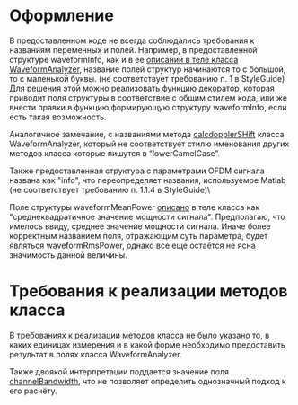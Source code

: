 # Оформление
В предоставленном коде не всегда соблюдались требования к названиям переменных и полей. Например, в предоставленной структуре waveformInfo, как и в ее [описании в теле класса WaveformAnalyzer](https://github.com/MF1440/radio-test-cases-matlab/blob/5906274f7cf55046279847c0e340fb219d46407a/WaveformAnalyzer.m#L13), название полей структур начинаются то с большой, то с маленькой буквы. (не соответствует требованию п. 1 в StyleGuide)
Для решения этой можно реализовать функцию декоратор, которая приводит поля структуры в соответствие с общим стилем кода, или же внести правки в функцию формирующую структуру waveformInfo, если есть такая возможность.

Аналогичное замечание, с названиями метода [calcdopplerSHift](https://github.com/MF1440/radio-test-cases-matlab/blob/5906274f7cf55046279847c0e340fb219d46407a/WaveformAnalyzer.m#L52) класса WaveformAnalyzer, который не соответствует стилю именования других методов класса которые пишутся в “lowerCamelCase”.

Также предоставленная структура с параметрами OFDM сигнала названа как "info", что переопределяет названия, используемое Matlab (не соответствует требованию п. 1.1.4 в StyleGuide)\

Поле структуры waveformMeanPower [описано](https://github.com/MF1440/radio-test-cases-matlab/blob/5906274f7cf55046279847c0e340fb219d46407a/WaveformAnalyzer.m#L36) в теле класса как "среднеквадратичное значение мощности сигнала". Предполагаю, что имелось ввиду, среднее значение мощности сигнала. Иначе более корректным названием поля, отражающим суть параметра, будет являться waveformRmsPower, однако все еще остаётся не ясна значимость данной величины.

# Требования к реализации методов класса
В требованиях к реализации методов класса не было указано то, в каких единицах измерения и в какой форме необходимо предоставить результат в полях класса WaveformAnalyzer.

Также двоякой интерпретации поддается значение поля [channelBandwidth](https://github.com/MF1440/radio-test-cases-matlab/blob/5906274f7cf55046279847c0e340fb219d46407a/WaveformAnalyzer.m#L26), что не позволяет определить однозначный подход к его расчёту.
